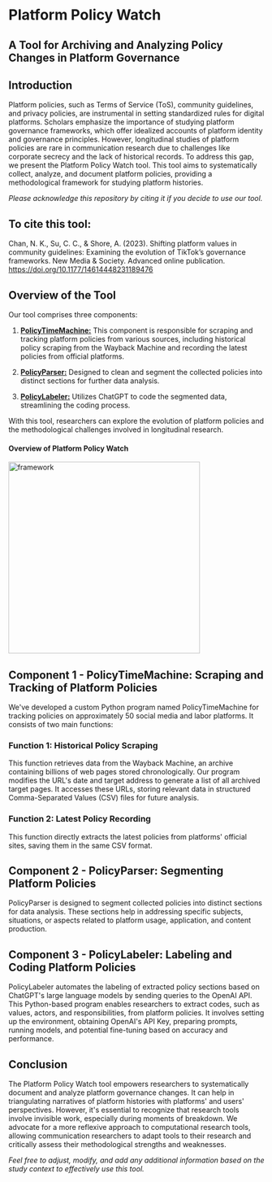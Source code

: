 # Platform Policy Watch 
## A Tool for Archiving and Analyzing Policy Changes in Platform Governance

## Introduction

Platform policies, such as Terms of Service (ToS), community guidelines, and privacy policies, are instrumental in setting standardized rules for digital platforms. Scholars emphasize the importance of studying platform governance frameworks, which offer idealized accounts of platform identity and governance principles. However, longitudinal studies of platform policies are rare in communication research due to challenges like corporate secrecy and the lack of historical records. To address this gap, we present the Platform Policy Watch tool. This tool aims to systematically collect, analyze, and document platform policies, providing a methodological framework for studying platform histories.

*Please acknowledge this repository by citing it if you decide to use our tool.*
## To cite this tool:
Chan, N. K., Su, C. C., & Shore, A. (2023). Shifting platform values in community guidelines: Examining the evolution of TikTok’s governance frameworks. New Media & Society. Advanced online publication. https://doi.org/10.1177/14614448231189476

## Overview of the Tool

Our tool comprises three components:

1. [**PolicyTimeMachine:**](https://github.com/mediaccs/PlatformPolicyWatch/tree/main/PolicyTimeMachine) This component is responsible for scraping and tracking platform policies from various sources, including historical policy scraping from the Wayback Machine and recording the latest policies from official platforms.

2. [**PolicyParser:**](https://github.com/mediaccs/PlatformPolicyWatch/tree/main/PolicyParser) Designed to clean and segment the collected policies into distinct sections for further data analysis.

3. [**PolicyLabeler:**](https://github.com/mediaccs/PlatformPolicyWatch/tree/main/PolicyLabeler) Utilizes ChatGPT to code the segmented data, streamlining the coding process.

With this tool, researchers can explore the evolution of platform policies and the methodological challenges involved in longitudinal research.

#### Overview of Platform Policy Watch 
<img width="377" alt="framework" src="https://github.com/mediaccs/PlatformPolicyWatch/assets/11847478/e6224907-ff71-4b24-9c21-136862419c68">

## Component 1 - PolicyTimeMachine: Scraping and Tracking of Platform Policies

We've developed a custom Python program named PolicyTimeMachine for tracking policies on approximately 50 social media and labor platforms. It consists of two main functions:

### Function 1: Historical Policy Scraping

This function retrieves data from the Wayback Machine, an archive containing billions of web pages stored chronologically. Our program modifies the URL's date and target address to generate a list of all archived target pages. It accesses these URLs, storing relevant data in structured Comma-Separated Values (CSV) files for future analysis.

### Function 2: Latest Policy Recording

This function directly extracts the latest policies from platforms' official sites, saving them in the same CSV format.

## Component 2 - PolicyParser: Segmenting Platform Policies

PolicyParser is designed to segment collected policies into distinct sections for data analysis. These sections help in addressing specific subjects, situations, or aspects related to platform usage, application, and content production.

## Component 3 - PolicyLabeler: Labeling and Coding Platform Policies

PolicyLabeler automates the labeling of extracted policy sections based on ChatGPT's large language models by sending queries to the OpenAI API. This Python-based program enables researchers to extract codes, such as values, actors, and responsibilities, from platform policies. It involves setting up the environment, obtaining OpenAI's API Key, preparing prompts, running models, and potential fine-tuning based on accuracy and performance.

## Conclusion

The Platform Policy Watch tool empowers researchers to systematically document and analyze platform governance changes. It can help in triangulating narratives of platform histories with platforms' and users' perspectives. However, it's essential to recognize that research tools involve invisible work, especially during moments of breakdown. We advocate for a more reflexive approach to computational research tools, allowing communication researchers to adapt tools to their research and critically assess their methodological strengths and weaknesses.

*Feel free to adjust, modify, and add any additional information based on the study context to effectively use this tool.*
